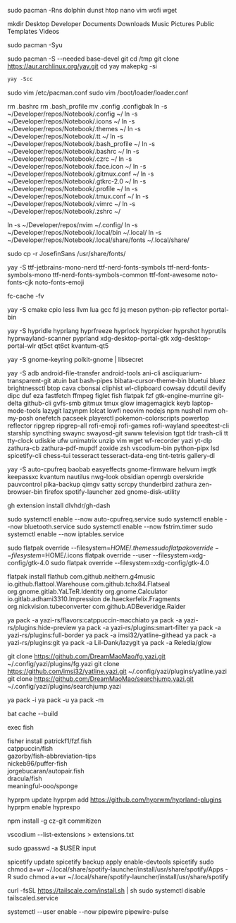 sudo pacman -Rns dolphin dunst htop nano vim wofi wget

mkdir Desktop Developer Documents Downloads Music Pictures Public Templates Videos

sudo pacman -Syu

sudo pacman -S --needed base-devel git
cd /tmp
git clone https://aur.archlinux.org/yay.git
cd yay
makepkg -si

```javascript
yay -Scc
```

sudo vim /etc/pacman.conf
sudo vim /boot/loader/loader.conf

rm .bashrc
rm .bash_profile
mv .config .configbak
ln -s ~/Developer/repos/Notebook/.config ~/
ln -s ~/Developer/repos/Notebook/.icons ~/
ln -s ~/Developer/repos/Notebook/.themes ~/
ln -s ~/Developer/repos/Notebook/.tt ~/
ln -s ~/Developer/repos/Notebook/.bash_profile ~/
ln -s ~/Developer/repos/Notebook/.bashrc ~/
ln -s ~/Developer/repos/Notebook/.czrc ~/
ln -s ~/Developer/repos/Notebook/.face.icon ~/
ln -s ~/Developer/repos/Notebook/.gitmux.conf ~/
ln -s ~/Developer/repos/Notebook/.gtkrc-2.0 ~/
ln -s ~/Developer/repos/Notebook/.profile ~/
ln -s ~/Developer/repos/Notebook/.tmux.conf ~/
ln -s ~/Developer/repos/Notebook/.vimrc ~/
ln -s ~/Developer/repos/Notebook/.zshrc ~/

ln -s ~/Developer/repos/nvim ~/.config/
ln -s ~/Developer/repos/Notebook/.local/bin ~/.local/
ln -s ~/Developer/repos/Notebook/.local/share/fonts ~/.local/share/

sudo cp -r JosefinSans /usr/share/fonts/

yay -S ttf-jetbrains-mono-nerd ttf-nerd-fonts-symbols ttf-nerd-fonts-symbols-mono ttf-nerd-fonts-symbols-common ttf-font-awesome noto-fonts-cjk noto-fonts-emoji

fc-cache -fv

yay -S cmake cpio less llvm lua gcc fd jq meson python-pip reflector portal-bin

yay -S hypridle hyprlang hyprfreeze hyprlock hyprpicker hyprshot hyprutils hyprwayland-scanner pyprland xdg-desktop-portal-gtk xdg-desktop-portal-wlr qt5ct qt6ct kvantum-qt5

yay -S gnome-keyring polkit-gnome | libsecret

yay -S adb android-file-transfer android-tools ani-cli asciiquarium-transparent-git atuin bat bash-pipes bibata-cursor-theme-bin bluetui bluez brightnessctl btop cava cbonsai cliphist wl-clipboard cowsay ddcutil devify dipc duf eza fastfetch ffmpeg figlet fish flatpak fzf gtk-engine-murrine git-delta github-cli gvfs-smb gitmux tmux glow imagemagick keyb laptop-mode-tools lazygit lazynpm lolcat lowfi neovim nodejs npm nushell nvm oh-my-posh onefetch pacseek playerctl pokemon-colorscripts powertop reflector ripgrep ripgrep-all rofi-emoji rofi-games rofi-wayland speedtest-cli starship syncthing swaync swayosd-git swww television tgpt tldr trash-cli tt tty-clock udiskie ufw unimatrix unzip vim wget wf-recorder yazi yt-dlp zathura-cb zathura-pdf-mupdf zoxide zsh vscodium-bin python-pipx lsd spicetify-cli chess-tui tesseract tesseract-data-eng tint-tetris gallery-dl

yay -S auto-cpufreq baobab easyeffects gnome-firmware helvum iwgtk keepassxc kvantum nautilus nwg-look obsidian openrgb overskride pauvcontrol pika-backup qimgv satty scrcpy thunderbird zathura zen-browser-bin firefox spotify-launcher zed gnome-disk-utility

gh extension install dlvhdr/gh-dash

sudo systemctl enable --now auto-cpufreq.service
sudo systemctl enable --now bluetooth.service
sudo systemctl enable --now fstrim.timer
sudo systemctl enable --now iptables.service

sudo flatpak override --filesystem=$HOME/.themes
sudo flatpak override --filesystem=$HOME/.icons
flatpak override --user --filesystem=xdg-config/gtk-4.0
sudo flatpak override --filesystem=xdg-config/gtk-4.0

flatpak install flathub com.github.neithern.g4music io.github.flattool.Warehouse com.github.tchx84.Flatseal org.gnome.gitlab.YaLTeR.Identity org.gnome.Calculator io.gitlab.adhami3310.Impression de.haeckerfelix.Fragments org.nickvision.tubeconverter com.github.ADBeveridge.Raider

ya pack -a yazi-rs/flavors:catppuccin-macchiato
ya pack -a yazi-rs/plugins:hide-preview
ya pack -a yazi-rs/plugins:smart-filter
ya pack -a yazi-rs/plugins:full-border
ya pack -a imsi32/yatline-githead
ya pack -a yazi-rs/plugins:git
ya pack -a Lil-Dank/lazygit
ya pack -a Reledia/glow

git clone https://github.com/DreamMaoMao/fg.yazi.git ~/.config/yazi/plugins/fg.yazi
git clone https://github.com/imsi32/yatline.yazi.git ~/.config/yazi/plugins/yatline.yazi
git clone https://github.com/DreamMaoMao/searchjump.yazi.git ~/.config/yazi/plugins/searchjump.yazi

ya pack -i
ya pack -u
ya pack -m

bat cache --build

exec fish

fisher install patrickf1/fzf.fish \
      catppuccin/fish \
      gazorby/fish-abbreviation-tips \
      nickeb96/puffer-fish \
      jorgebucaran/autopair.fish \
      dracula/fish \
      meaningful-ooo/sponge

hyprpm update
hyprpm add https://github.com/hyprwm/hyprland-plugins
hyprpm enable hyprexpo

npm install -g cz-git commitizen

vscodium --list-extensions > extensions.txt

sudo gpasswd -a $USER input

spicetify update
spicetify backup apply enable-devtools
spicetify
sudo chmod a+wr ~/.local/share/spotify-launcher/install/usr/share/spotify/Apps -R
sudo chmod a+wr ~/.local/share/spotify-launcher/install/usr/share/spotify

curl -fsSL https://tailscale.com/install.sh | sh
sudo systemctl disable tailscaled.service

systemctl --user enable --now pipewire pipewire-pulse

